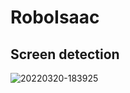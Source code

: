 # RoboIsaac

## Screen detection 
![20220320-183925](https://user-images.githubusercontent.com/34963602/159223544-b69171a2-a946-4413-a85b-25dcd5405cce.gif)
